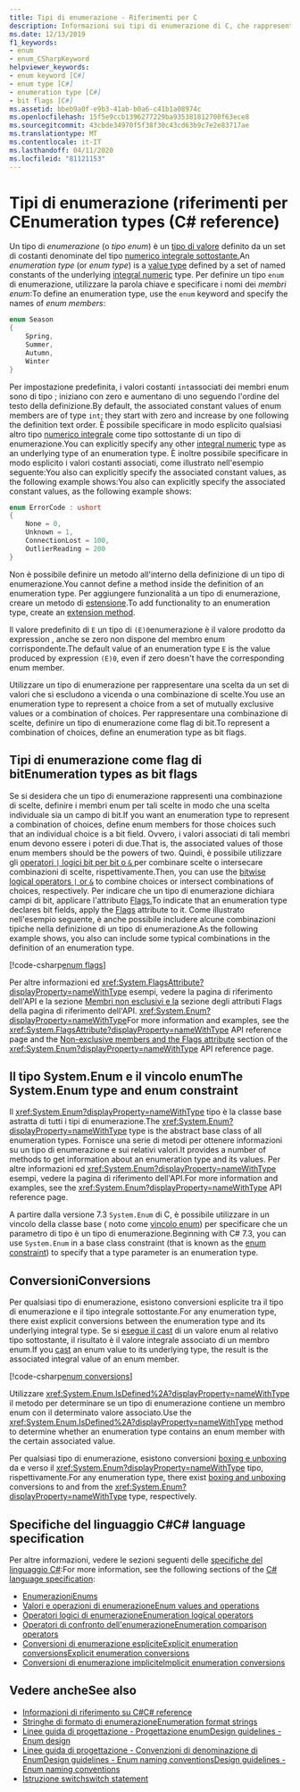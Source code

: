 ```yaml
---
title: Tipi di enumerazione - Riferimenti per C
description: Informazioni sui tipi di enumerazione di C, che rappresentano una scelta o una combinazione di scelte
ms.date: 12/13/2019
f1_keywords:
- enum
- enum_CSharpKeyword
helpviewer_keywords:
- enum keyword [C#]
- enum type [C#]
- enumeration type [C#]
- bit flags [C#]
ms.assetid: bbeb9a0f-e9b3-41ab-b0a6-c41b1a08974c
ms.openlocfilehash: 15f5e9ccb1396277229ba935381812700f63ece8
ms.sourcegitcommit: 43cbde34970f5f38f30c43cd63b9c7e2e83717ae
ms.translationtype: MT
ms.contentlocale: it-IT
ms.lasthandoff: 04/11/2020
ms.locfileid: "81121153"
---
```

# <a name="enumeration-types-c-reference"></a><span data-ttu-id="e188f-103">Tipi di enumerazione (riferimenti per C</span><span class="sxs-lookup"><span data-stu-id="e188f-103">Enumeration types (C# reference)</span></span>

<span data-ttu-id="e188f-104">Un tipo di *enumerazione* (o *tipo enum*) è un [tipo di valore](value-types.md) definito da un set di costanti denominate del tipo [numerico integrale sottostante.](integral-numeric-types.md)</span><span class="sxs-lookup"><span data-stu-id="e188f-104">An *enumeration type* (or *enum type*) is a [value type](value-types.md) defined by a set of named constants of the underlying [integral numeric](integral-numeric-types.md) type.</span></span> <span data-ttu-id="e188f-105">Per definire un tipo `enum` di enumerazione, utilizzare la parola chiave e specificare i nomi dei *membri enum*:</span><span class="sxs-lookup"><span data-stu-id="e188f-105">To define an enumeration type, use the `enum` keyword and specify the names of *enum members*:</span></span>

```csharp
enum Season
{
    Spring,
    Summer,
    Autumn,
    Winter
}
```

<span data-ttu-id="e188f-106">Per impostazione predefinita, i valori costanti `int`associati dei membri enum sono di tipo ; iniziano con zero e aumentano di uno seguendo l'ordine del testo della definizione.</span><span class="sxs-lookup"><span data-stu-id="e188f-106">By default, the associated constant values of enum members are of type `int`; they start with zero and increase by one following the definition text order.</span></span> <span data-ttu-id="e188f-107">È possibile specificare in modo esplicito qualsiasi altro tipo [numerico integrale](integral-numeric-types.md) come tipo sottostante di un tipo di enumerazione.</span><span class="sxs-lookup"><span data-stu-id="e188f-107">You can explicitly specify any other [integral numeric](integral-numeric-types.md) type as an underlying type of an enumeration type.</span></span> <span data-ttu-id="e188f-108">È inoltre possibile specificare in modo esplicito i valori costanti associati, come illustrato nell'esempio seguente:You also can explicitly specify the associated constant values, as the following example shows:</span><span class="sxs-lookup"><span data-stu-id="e188f-108">You also can explicitly specify the associated constant values, as the following example shows:</span></span>

```csharp
enum ErrorCode : ushort
{
    None = 0,
    Unknown = 1,
    ConnectionLost = 100,
    OutlierReading = 200
}
```

<span data-ttu-id="e188f-109">Non è possibile definire un metodo all'interno della definizione di un tipo di enumerazione.</span><span class="sxs-lookup"><span data-stu-id="e188f-109">You cannot define a method inside the definition of an enumeration type.</span></span> <span data-ttu-id="e188f-110">Per aggiungere funzionalità a un tipo di enumerazione, creare un metodo di [estensione](../../programming-guide/classes-and-structs/extension-methods.md).</span><span class="sxs-lookup"><span data-stu-id="e188f-110">To add functionality to an enumeration type, create an [extension method](../../programming-guide/classes-and-structs/extension-methods.md).</span></span>

<span data-ttu-id="e188f-111">Il valore predefinito di `E` un tipo di `(E)0`enumerazione è il valore prodotto da expression , anche se zero non dispone del membro enum corrispondente.</span><span class="sxs-lookup"><span data-stu-id="e188f-111">The default value of an enumeration type `E` is the value produced by expression `(E)0`, even if zero doesn't have the corresponding enum member.</span></span>

<span data-ttu-id="e188f-112">Utilizzare un tipo di enumerazione per rappresentare una scelta da un set di valori che si escludono a vicenda o una combinazione di scelte.</span><span class="sxs-lookup"><span data-stu-id="e188f-112">You use an enumeration type to represent a choice from a set of mutually exclusive values or a combination of choices.</span></span> <span data-ttu-id="e188f-113">Per rappresentare una combinazione di scelte, definire un tipo di enumerazione come flag di bit.</span><span class="sxs-lookup"><span data-stu-id="e188f-113">To represent a combination of choices, define an enumeration type as bit flags.</span></span>

## <a name="enumeration-types-as-bit-flags"></a><span data-ttu-id="e188f-114">Tipi di enumerazione come flag di bit</span><span class="sxs-lookup"><span data-stu-id="e188f-114">Enumeration types as bit flags</span></span>

<span data-ttu-id="e188f-115">Se si desidera che un tipo di enumerazione rappresenti una combinazione di scelte, definire i membri enum per tali scelte in modo che una scelta individuale sia un campo di bit.</span><span class="sxs-lookup"><span data-stu-id="e188f-115">If you want an enumeration type to represent a combination of choices, define enum members for those choices such that an individual choice is a bit field.</span></span> <span data-ttu-id="e188f-116">Ovvero, i valori associati di tali membri enum devono essere i poteri di due.</span><span class="sxs-lookup"><span data-stu-id="e188f-116">That is, the associated values of those enum members should be the powers of two.</span></span> <span data-ttu-id="e188f-117">Quindi, è possibile utilizzare gli [operatori `|` logici bit per bit o `&` ](../operators/bitwise-and-shift-operators.md#enumeration-logical-operators) per combinare scelte o intersecare combinazioni di scelte, rispettivamente.</span><span class="sxs-lookup"><span data-stu-id="e188f-117">Then, you can use the [bitwise logical operators `|` or `&`](../operators/bitwise-and-shift-operators.md#enumeration-logical-operators) to combine choices or intersect combinations of choices, respectively.</span></span> <span data-ttu-id="e188f-118">Per indicare che un tipo di enumerazione dichiara campi di bit, applicare l'attributo [Flags.](xref:System.FlagsAttribute)</span><span class="sxs-lookup"><span data-stu-id="e188f-118">To indicate that an enumeration type declares bit fields, apply the [Flags](xref:System.FlagsAttribute) attribute to it.</span></span> <span data-ttu-id="e188f-119">Come illustrato nell'esempio seguente, è anche possibile includere alcune combinazioni tipiche nella definizione di un tipo di enumerazione.</span><span class="sxs-lookup"><span data-stu-id="e188f-119">As the following example shows, you also can include some typical combinations in the definition of an enumeration type.</span></span>

[!code-csharp[enum flags](snippets/EnumType.cs#Flags)]

<span data-ttu-id="e188f-120">Per altre informazioni ed <xref:System.FlagsAttribute?displayProperty=nameWithType> esempi, vedere la pagina di riferimento dell'API e la sezione [Membri non esclusivi e la](/dotnet/api/system.enum#non-exclusive-members-and-the-flags-attribute) sezione degli attributi Flags della pagina di riferimento dell'API. <xref:System.Enum?displayProperty=nameWithType></span><span class="sxs-lookup"><span data-stu-id="e188f-120">For more information and examples, see the <xref:System.FlagsAttribute?displayProperty=nameWithType> API reference page and the [Non-exclusive members and the Flags attribute](/dotnet/api/system.enum#non-exclusive-members-and-the-flags-attribute) section of the <xref:System.Enum?displayProperty=nameWithType> API reference page.</span></span>

## <a name="the-systemenum-type-and-enum-constraint"></a><span data-ttu-id="e188f-121">Il tipo System.Enum e il vincolo enum</span><span class="sxs-lookup"><span data-stu-id="e188f-121">The System.Enum type and enum constraint</span></span>

<span data-ttu-id="e188f-122">Il <xref:System.Enum?displayProperty=nameWithType> tipo è la classe base astratta di tutti i tipi di enumerazione.</span><span class="sxs-lookup"><span data-stu-id="e188f-122">The <xref:System.Enum?displayProperty=nameWithType> type is the abstract base class of all enumeration types.</span></span> <span data-ttu-id="e188f-123">Fornisce una serie di metodi per ottenere informazioni su un tipo di enumerazione e sui relativi valori.</span><span class="sxs-lookup"><span data-stu-id="e188f-123">It provides a number of methods to get information about an enumeration type and its values.</span></span> <span data-ttu-id="e188f-124">Per altre informazioni ed <xref:System.Enum?displayProperty=nameWithType> esempi, vedere la pagina di riferimento dell'API.</span><span class="sxs-lookup"><span data-stu-id="e188f-124">For more information and examples, see the <xref:System.Enum?displayProperty=nameWithType> API reference page.</span></span>

<span data-ttu-id="e188f-125">A partire dalla versione 7.3 `System.Enum` di C, è possibile utilizzare in un vincolo della classe base ( noto come [vincolo enum](../../programming-guide/generics/constraints-on-type-parameters.md#enum-constraints)) per specificare che un parametro di tipo è un tipo di enumerazione.</span><span class="sxs-lookup"><span data-stu-id="e188f-125">Beginning with C# 7.3, you can use `System.Enum` in a base class constraint (that is known as the [enum constraint](../../programming-guide/generics/constraints-on-type-parameters.md#enum-constraints)) to specify that a type parameter is an enumeration type.</span></span>

## <a name="conversions"></a><span data-ttu-id="e188f-126">Conversioni</span><span class="sxs-lookup"><span data-stu-id="e188f-126">Conversions</span></span>

<span data-ttu-id="e188f-127">Per qualsiasi tipo di enumerazione, esistono conversioni esplicite tra il tipo di enumerazione e il tipo integrale sottostante.</span><span class="sxs-lookup"><span data-stu-id="e188f-127">For any enumeration type, there exist explicit conversions between the enumeration type and its underlying integral type.</span></span> <span data-ttu-id="e188f-128">Se si [esegue il cast](../operators/type-testing-and-cast.md#cast-expression) di un valore enum al relativo tipo sottostante, il risultato è il valore integrale associato di un membro enum.</span><span class="sxs-lookup"><span data-stu-id="e188f-128">If you [cast](../operators/type-testing-and-cast.md#cast-expression) an enum value to its underlying type, the result is the associated integral value of an enum member.</span></span>

[!code-csharp[enum conversions](snippets/EnumType.cs#Conversions)]

<span data-ttu-id="e188f-129">Utilizzare <xref:System.Enum.IsDefined%2A?displayProperty=nameWithType> il metodo per determinare se un tipo di enumerazione contiene un membro enum con il determinato valore associato.</span><span class="sxs-lookup"><span data-stu-id="e188f-129">Use the <xref:System.Enum.IsDefined%2A?displayProperty=nameWithType> method to determine whether an enumeration type contains an enum member with the certain associated value.</span></span>

<span data-ttu-id="e188f-130">Per qualsiasi tipo di enumerazione, esistono conversioni [boxing e unboxing](../../programming-guide/types/boxing-and-unboxing.md) da e verso il <xref:System.Enum?displayProperty=nameWithType> tipo, rispettivamente.</span><span class="sxs-lookup"><span data-stu-id="e188f-130">For any enumeration type, there exist [boxing and unboxing](../../programming-guide/types/boxing-and-unboxing.md) conversions to and from the <xref:System.Enum?displayProperty=nameWithType> type, respectively.</span></span>

## <a name="c-language-specification"></a><span data-ttu-id="e188f-131">Specifiche del linguaggio C#</span><span class="sxs-lookup"><span data-stu-id="e188f-131">C# language specification</span></span>

<span data-ttu-id="e188f-132">Per altre informazioni, vedere le sezioni seguenti delle [specifiche del linguaggio C#](~/_csharplang/spec/introduction.md):</span><span class="sxs-lookup"><span data-stu-id="e188f-132">For more information, see the following sections of the [C# language specification](~/_csharplang/spec/introduction.md):</span></span>

- [<span data-ttu-id="e188f-133">Enumerazioni</span><span class="sxs-lookup"><span data-stu-id="e188f-133">Enums</span></span>](~/_csharplang/spec/enums.md)
- [<span data-ttu-id="e188f-134">Valori e operazioni di enumerazione</span><span class="sxs-lookup"><span data-stu-id="e188f-134">Enum values and operations</span></span>](~/_csharplang/spec/enums.md#enum-values-and-operations)
- [<span data-ttu-id="e188f-135">Operatori logici di enumerazione</span><span class="sxs-lookup"><span data-stu-id="e188f-135">Enumeration logical operators</span></span>](~/_csharplang/spec/expressions.md#enumeration-logical-operators)
- [<span data-ttu-id="e188f-136">Operatori di confronto dell'enumerazione</span><span class="sxs-lookup"><span data-stu-id="e188f-136">Enumeration comparison operators</span></span>](~/_csharplang/spec/expressions.md#enumeration-comparison-operators)
- [<span data-ttu-id="e188f-137">Conversioni di enumerazione espliciteExplicit enumeration conversions</span><span class="sxs-lookup"><span data-stu-id="e188f-137">Explicit enumeration conversions</span></span>](~/_csharplang/spec/conversions.md#explicit-enumeration-conversions)
- [<span data-ttu-id="e188f-138">Conversioni di enumerazione implicite</span><span class="sxs-lookup"><span data-stu-id="e188f-138">Implicit enumeration conversions</span></span>](~/_csharplang/spec/conversions.md#implicit-enumeration-conversions)

## <a name="see-also"></a><span data-ttu-id="e188f-139">Vedere anche</span><span class="sxs-lookup"><span data-stu-id="e188f-139">See also</span></span>

- [<span data-ttu-id="e188f-140">Informazioni di riferimento su C#</span><span class="sxs-lookup"><span data-stu-id="e188f-140">C# reference</span></span>](../index.md)
- [<span data-ttu-id="e188f-141">Stringhe di formato di enumerazione</span><span class="sxs-lookup"><span data-stu-id="e188f-141">Enumeration format strings</span></span>](../../../standard/base-types/enumeration-format-strings.md)
- [<span data-ttu-id="e188f-142">Linee guida di progettazione - Progettazione enum</span><span class="sxs-lookup"><span data-stu-id="e188f-142">Design guidelines - Enum design</span></span>](../../../standard/design-guidelines/enum.md)
- [<span data-ttu-id="e188f-143">Linee guida di progettazione - Convenzioni di denominazione di EnumDesign guidelines - Enum naming conventions</span><span class="sxs-lookup"><span data-stu-id="e188f-143">Design guidelines - Enum naming conventions</span></span>](../../../standard/design-guidelines/names-of-classes-structs-and-interfaces.md#naming-enumerations)
- [<span data-ttu-id="e188f-144">Istruzione switch</span><span class="sxs-lookup"><span data-stu-id="e188f-144">switch statement</span></span>](../keywords/switch.md)
